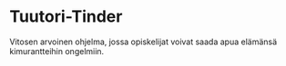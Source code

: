 # Tuutori-Tinder
Vitosen arvoinen ohjelma, jossa opiskelijat voivat saada apua elämänsä kimurantteihin ongelmiin.